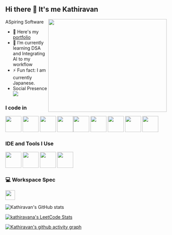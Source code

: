 ## Hi there 👋 It's me Kathiravan

ASpiring Software 
<img align="right" width="370" height="290" src="https://i.pinimg.com/originals/47/f0/34/47f0342cec72b800463bf003eac1257e.gif">
- 🔭 Here's my [portfolio](https://portfolio-w97z.vercel.app/)                                                 
- 🌱 I’m currently learning DSA and Integrating AI to my workflow
- ⚡ Fun fact: I am currently Japanese.
- Social Presence
 <br /> [<img src="https://img.shields.io/badge/LinkedIn-0077B5?style=for-the-badge&logo=linkedin&logoColor=white" />](https://www.linkedin.com/in/kathiravan-a-033112291/) 
### I code in
<img height="50" width="50" src="https://img.icons8.com/color/48/000000/python.png" /> <img height="50" width="50" src="https://img.icons8.com/color/48/000000/c-programming.png" /> <img height="50" width="50" src="https://img.icons8.com/color/48/000000/css3.png" />
<img height="50" width="50" src="https://img.icons8.com/color/48/000000/javascript.png"/><img height="50" width="50" src="https://img.icons8.com/color/48/000000/react-native.png"/> <img height="50" width="50" src="https://img.icons8.com/color/48/000000/google-firebase-console.png"/> <img height="50" width="50" src="https://img.icons8.com/color/48/000000/mysql-logo.png"/> <img height="50" width="50" src="https://img.icons8.com/color/48/000000/mongodb.png"/> <img height="50" width="50" src="https://img.icons8.com/color/48/000000/nodejs.png"/>

### IDE and Tools I Use
<img height="50" width="50" src="https://img.icons8.com/color/48/000000/visual-studio-code-2019.png"/> <img height="50" width="50" src="https://img.icons8.com/color/48/000000/pycharm.png"/> <img height="50" width="50" src="https://img.icons8.com/color/50/000000/git.png"/> <img height="50" width="50" src="https://img.icons8.com/color/48/000000/figma--v1.png"/>


### 💻 Workspace Spec
 <img height="30" src="https://img.shields.io/badge/AMD-Ryzen_5_5500-ED1C24?style=for-the-badge&logo=amd&logoColor=white"/> 

![Kathiravan's GitHub stats](https://github-readme-stats.vercel.app/api/top-langs/?username=kathiravanagit&theme=vue-dark&show_icons=true&hide_border=true&layout=compact)

[![kathiravana's LeetCode Stats](https://coding-profile.vercel.app/api?username=kathiravana&theme=Dark)](https://github.com/Pranshu321/coding-profiles)

[![Kathiravan's github activity graph](https://github-readme-activity-graph.vercel.app/graph?username=kathiravanagit&bg_color=0d0c0d&color=f8f7f8&line=1174df&point=e2d5d5&area=true&hide_border=true)](https://github.com/ashutosh00710/github-readme-activity-graph)
